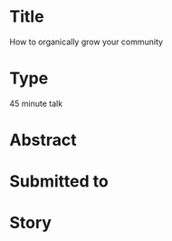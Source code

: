 # Title

How to organically grow your community

# Type

45 minute talk

# Abstract

# Submitted to


# Story